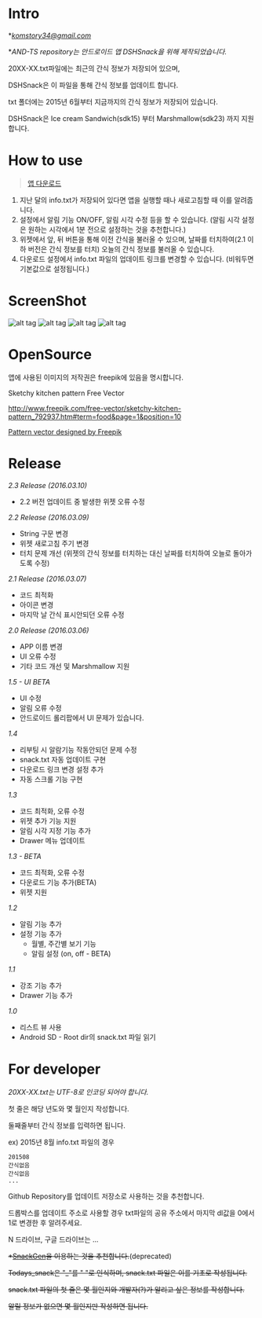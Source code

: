 # Intro

**komstory34@gmail.com*

**AND-TS repository는 안드로이드 앱 DSHSnack을 위해 제작되었습니다.*

20XX-XX.txt파일에는 최근의 간식 정보가 저장되어 있으며,

DSHSnack은 이 파일을 통해 간식 정보를 업데이트 합니다.

txt 폴더에는 2015년 6월부터 지금까지의 간식 정보가 저장되어 있습니다.

DSHSnack은 Ice cream Sandwich(sdk15) 부터 Marshmallow(sdk23) 까지 지원합니다.

# How to use

>[앱 다운로드](https://raw.githubusercontent.com/komst/AND-TS/master/app/DSHSnack-ver23-latest-release.apk)

1. 지난 달의 info.txt가 저장되어 있다면 앱을 실행할 때나 새로고침할 때 이를 알려줍니다.
2. 설정에서 알림 기능 ON/OFF, 알림 시각 수정 등을 할 수 있습니다. (알림 시각 설정은 원하는 시각에서 1분 전으로 설정하는 것을 추천합니다.)
3. 위젯에서 앞, 뒤 버튼을 통해 이전 간식을 불러올 수 있으며, 날짜를 터치하여(2.1 이하 버전은 간식 정보를 터치) 오늘의 간식 정보를 불러올 수 있습니다.
4. 다운로드 설정에서 info.txt 파일의 업데이트 링크를 변경할 수 있습니다. (비워두면 기본값으로 설정됩니다.)

# ScreenShot

![alt tag](pic/Screenshot_2016-03-07-23-16-38.png)
![alt tag](pic/Screenshot_2016-03-07-23-10-50.png)
![alt tag](pic/Screenshot_2016-03-07-23-11-08.png)
![alt tag](pic/Screenshot_2016-03-07-23-11-01.png)

# OpenSource

앱에 사용된 이미지의 저작권은 freepik에 있음을 명시합니다.

Sketchy kitchen pattern Free Vector

http://www.freepik.com/free-vector/sketchy-kitchen-pattern_792937.htm#term=food&page=1&position=10

<a href="http://www.freepik.com/free-photos-vectors/pattern">Pattern vector designed by Freepik</a>

# Release

*2.3 Release (2016.03.10)*
  - 2.2 버전 업데이트 중 발생한 위젯 오류 수정 

*2.2 Release (2016.03.09)*
  - String 구문 변경
  - 위젯 새로고침 주기 변경
  - 터치 문제 개선 (위젯의 간식 정보를 터치하는 대신 날짜를 터치하여 오늘로 돌아가도록 수정)

*2.1 Release (2016.03.07)*
  - 코드 최적화
  - 아이콘 변경
  - 마지막 날 간식 표시안되던 오류 수정

*2.0 Release (2016.03.06)*
  - APP 이름 변경
  - UI 오류 수정
  - 기타 코드 개선 및 Marshmallow 지원

*1.5 - UI BETA*
  - UI 수정
  - 알림 오류 수정
  - 안드로이드 롤리팝에서 UI 문제가 있습니다.

*1.4*

  - 리부팅 시 알람기능 작동안되던 문제 수정
  - snack.txt 자동 업데이트 구현
  - 다운로드 링크 변경 설정 추가
  - 자동 스크롤 기능 구현


*1.3*

  - 코드 최적화, 오류 수정
  - 위젯 추가 기능 지원
  - 알림 시각 지정 기능 추가
  - Drawer 메뉴 업데이트


*1.3 - BETA*

  - 코드 최적화, 오류 수정
  - 다운로드 기능 추가(BETA)
  - 위젯 지원


*1.2*
  
  - 알림 기능 추가
  - 설정 기능 추가 
    - 월별, 주간별 보기 기능
    - 알림 설정 (on, off - BETA)


*1.1*
  
  - 강조 기능 추가
  - Drawer 기능 추가


*1.0*
  
  - 리스트 뷰 사용
  - Android SD - Root dir의 snack.txt 파일 읽기


# For developer

*20XX-XX.txt는 UTF-8로 인코딩 되어야 합니다.*

첫 줄은 해당 년도와 몇 월인지 작성합니다.

둘째줄부터 간식 정보를 입력하면 됩니다.

ex) 2015년 8월 info.txt 파일의 경우

```
201508
간식없음
간식없음
...

```

Github Repository를 업데이트 저장소로 사용하는 것을 추천합니다.

드롭박스를 업데이트 주소로 사용할 경우 txt파일의 공유 주소에서 마지막 dl값을 0에서 1로 변경한 후 알려주세요.

N 드라이브, 구글 드라이브는 ...

~~*[SnackGen](https://github.com/komst/AND-TS/tree/master/dev)을 이용하는 것을 추천합니다.~~(deprecated)

~~Todays_snack은 "_"를 " "로 인식하며, snack.txt 파일은 이를 기초로 작성됩니다.~~

~~snack.txt 파일의 첫 줄은 몇 월인지와 개발자(?)가 알리고 싶은 정보를 작성합니다.~~

~~알릴 정보가 없으면 몇 월인지만 작성하면 됩니다.~~
